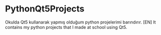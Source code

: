 # PythonQt5Projects
Okulda Qt5 kullanarak yapmış olduğum python projelerimi barındırır. [EN] It contains my python projects that I made at school using Qt5.
